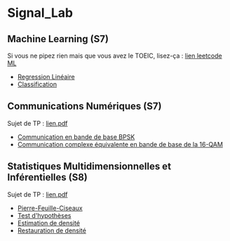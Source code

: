 # Signal_Lab
## Machine Learning (S7)
Si vous ne pipez rien mais que vous avez le TOEIC, lisez-ça : [lien leetcode ML](https://leetcode.com/explore/featured/card/machine-learning-101/281/how_to_ml/)
- [Regression Linéaire](Régression_Linéaire.ipynb)
- [Classification](Classification.ipynb)

## Communications Numériques (S7)
Sujet de TP : [lien.pdf](Sujets_TP/TP_Comm_Num_2023.pdf)
- [Communication en bande de base BPSK](2G2TP1_TP1Com_LANFREDI_WEIDLE)
- [Communication complexe équivalente en bande de base de la 16-QAM](2G2TP1_TP2Com_LANFREDI_WEIDLE)

## Statistiques Multidimensionnelles et Inférentielles (S8)
Sujet de TP : [lien.pdf](Sujets_TP/polyTP.pdf)
- [Pierre-Feuille-Ciseaux](2G3TP5-TP1-WEIDLE-LANFREDI.nb)
- [Test d'hypothèses](2G3TP5_TP2_WEIDLE_LANFREDI.nb)
- [Estimation de densité](2G3TP5_TP3_WEIDLE_LANFREDI.ipynb)
- [Restauration de densité](2G3TP5_TP4_WEIDLE_LANFREDI.nb)

##


